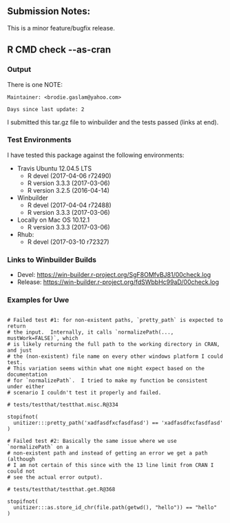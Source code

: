 ## Submission Notes:

This is a minor feature/bugfix release.

## R CMD check --as-cran

### Output

There is one NOTE:

    Maintainer: <brodie.gaslam@yahoo.com>

    Days since last update: 2

I submitted this tar.gz file to winbuilder and
the tests passed (links at end).

### Test Environments

I have tested this package against the following
environments:

* Travis Ubuntu 12.04.5 LTS
    * R devel (2017-04-06 r72490)
    * R version 3.3.3 (2017-03-06)
    * R version 3.2.5 (2016-04-14)
* Winbuilder
    * R devel (2017-04-04 r72488)
    * R version 3.3.3 (2017-03-06)
* Locally on Mac OS 10.12.1
    * R version 3.3.3 (2017-03-06)
* Rhub:
    * R devel (2017-03-10 r72327)

### Links to Winbuilder Builds

* Devel: https://win-builder.r-project.org/SgF8OMfvBJ81/00check.log
* Release: https://win-builder.r-project.org/fdSWbbHc99aD/00check.log

### Examples for Uwe

```

# Failed test #1: for non-existent paths, `pretty_path` is expected to return
# the input.  Internally, it calls `normalizePath(..., mustWork=FALSE)`, which
# is likely returning the full path to the working directory in CRAN, and just
# the (non-existent) file name on every other windows platform I could test.
# This variation seems within what one might expect based on the documentation
# for `normalizePath`.  I tried to make my function be consistent under either
# scenario I couldn't test it properly and failed.

# tests/testthat/testthat.misc.R@334

stopifnot(
  unitizer:::pretty_path('xadfasdfxcfasdfasd') == 'xadfasdfxcfasdfasd'
)

# Failed test #2: Basically the same issue where we use `normalizePath` on a
# non-existent path and instead of getting an error we get a path (although
# I am not certain of this since with the 13 line limit from CRAN I could not
# see the actual error output).

# tests/testthat/testthat.get.R@368

stopifnot(
  unitizer:::as.store_id_chr(file.path(getwd(), "hello")) == "hello"
)

